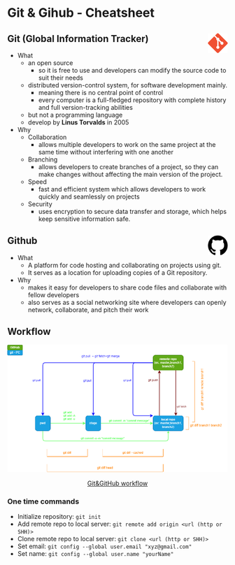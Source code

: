 # Git & Gihub - Cheatsheet

## Git (Global Information Tracker) <img src="./../img/git-logo.png" alt="git" width="9%" height="9%" style="float:right">

- What
  - an open source
    - so it is free to use and developers can modify the source code to suit their needs
  - distributed version-control system, for software development mainly.
    - meaning there is no central point of control
    - every computer is a full-fledged repository with complete history and full version-tracking abilities
  - but not a programming language
  - develop by **Linus Torvalds** in 2005
- Why
  - Collaboration
    - allows multiple developers to work on the same project at the same time without interfering with one another
  - Branching
    - allows developers to create branches of a project, so they can make changes without affecting the main version of the project.
  - Speed
    - fast and efficient system which allows developers to work quickly and seamlessly on projects
  - Security
    - uses encryption to secure data transfer and storage, which helps keep sensitive information safe.

## Github <img src="./../img/github-logo.png" alt="git" width="9%" height="9%" style="float:right">

- What
  - A platform for code hosting and collaborating on projects using git.
  - It serves as a location for uploading copies of a Git repository.
- Why
  - makes it easy for developers to share code files and collaborate with fellow developers
  - also serves as a social networking site where developers can openly network, collaborate, and pitch their work

## Workflow

![Git and GitHub](./../img/workflow-git.drawio.png "overview")

<p style="text-align: center;"><u>Git&GitHub workflow</u></p>

### One time commands

- Initialize repository: `git init`
- Add remote repo to local server: `git remote add origin <url (http or SHH)>`
- Clone remote repo to local server: `git clone <url (http or SHH)>`
- Set email: `git config --global user.email "xyz@gmail.com"`
- Set name: `git config --global user.name "yourName"`
